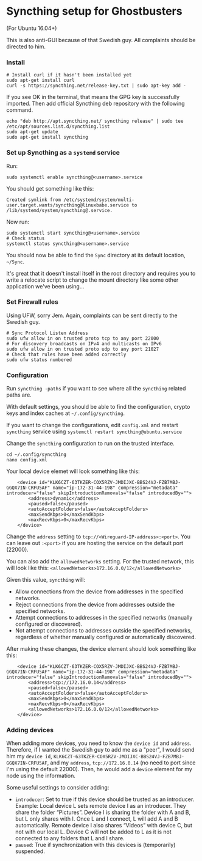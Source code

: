 # Syncthing setup for Ghostbusters

(For Ubuntu 16.04+)

This is also anti-GUI because of that Swedish guy. All complaints should be directed to him.

### Install

```console
# Install curl if it hasn't been installed yet
sudo apt-get install curl
curl -s https://syncthing.net/release-key.txt | sudo apt-key add -
```

If you see OK in the terminal, that means the GPG key is successfully imported. Then add official Syncthing deb repository with the following command.

```console
echo "deb http://apt.syncthing.net/ syncthing release" | sudo tee /etc/apt/sources.list.d/syncthing.list
sudo apt-get update
sudo apt-get install syncthing
```

### Set up Syncthing as a `systemd` service

Run:
```console
sudo systemctl enable syncthing@<username>.service
```

You should get something like this:

```console
Created symlink from /etc/systemd/system/multi-user.target.wants/syncthing@linuxbabe.service to /lib/systemd/system/syncthing@.service.
```

Now run:
```console
sudo systemctl start syncthing@<username>.service
# Check status
systemctl status syncthing@<username>.service
```

You should now be able to find the `Sync` directory at its default location, `~/Sync`. 

It's great that it doesn't install itself in the root directory and requires you to write a relocate script to change the mount directory like some other application we've been using...

### Set Firewall rules

Using UFW, sorry Jem. Again, complaints can be sent directly to the Swedish guy.

```console
# Sync Protocol Listen Address
sudo ufw allow in on trusted proto tcp to any port 22000
# For discovery broadcasts on IPv4 and multicasts on IPv6
sudo ufw allow in on trusted proto udp to any port 21027
# Check that rules have been added correctly
sudo ufw status numbered
```

### Configuration

Run `syncthing -paths` if you want to see where all the `syncthing` related paths are.

With default settings, you should be able to find the configuration, crypto keys and index caches at `~/.config/syncthing`.

If you want to change the configurations, edit `config.xml` and restart `syncthing` service using `systemctl restart syncthing@ubuntu.service`

Change the `syncthing` configuration to run on the trusted interface.

```console
cd ~/.config/syncthing
nano config.xml
```

Your local device elemet will look something like this:

```console
    <device id="KLK6CZT-63TKZER-COX5RZV-JMDIJXC-BBS24VJ-FZB7MBJ-GGQX7IN-CRFU5AF" name="ip-172-31-44-198" compression="metadata" introducer="false" skipIntroductionRemovals="false" introducedBy="">
        <address>dynamic</address>
        <paused>false</paused>
        <autoAcceptFolders>false</autoAcceptFolders>
        <maxSendKbps>0</maxSendKbps>
        <maxRecvKbps>0</maxRecvKbps>
    </device>
```

Change the `address` setting to `tcp://<Wireguard-IP-address>:<port>`. You can leave out `:<port>` if you are hosting the service on the default port (22000).

You can also add the `allowedNetworks` setting. For the trusted network, this will look like this: `<allowedNetworks>172.16.0.0/12</allowedNetworks>`

Given this value, `syncthing` will:
- Allow connections from the device from addresses in the specified networks.
- Reject connections from the device from addresses outside the specified networks.
- Attempt connections to addresses in the specified networks (manually configured or discovered).
- Not attempt connections to addresses outside the specified networks, regardless of whether manually configured or automatically discovered.

After making these changes, the device element should look something like this:

```console
    <device id="KLK6CZT-63TKZER-COX5RZV-JMDIJXC-BBS24VJ-FZB7MBJ-GGQX7IN-CRFU5AF" name="ip-172-31-44-198" compression="metadata" introducer="false" skipIntroductionRemovals="false" introducedBy="">
        <address>tcp://172.16.0.14</address>
        <paused>false</paused>
        <autoAcceptFolders>false</autoAcceptFolders>
        <maxSendKbps>0</maxSendKbps>
        <maxRecvKbps>0</maxRecvKbps>
        <allowedNetworks>172.16.0.0/12</allowedNetworks>
    </device>
```

### Adding devices

When adding more devices, you need to know the `device id` and `address`. Therefore, if I wanted the Swedish guy to add me as a "peer", I would send him my `device id`, `KLK6CZT-63TKZER-COX5RZV-JMDIJXC-BBS24VJ-FZB7MBJ-GGQX7IN-CRFU5AF`, and my `address`, `tcp://172.16.0.14` (no need to port since I'm using the default 22000). Then, he would add a `device` element for my node using the information.

Some useful settings to consider adding:
- `introducer`: Set to true if this device should be trusted as an introducer. Example: Local device L sets remote device I as an introducer. They share the folder “Pictures”. Device I is sharing the folder with A and B, but L only shares with I. Once L and I connect, L will add A and B automatically. Remote device I also shares “Videos” with device C, but not with our local L. Device C will not be added to L as it is not connected to any folders that L and I share.
- `paused`: True if synchronization with this devices is (temporarily) suspended.
